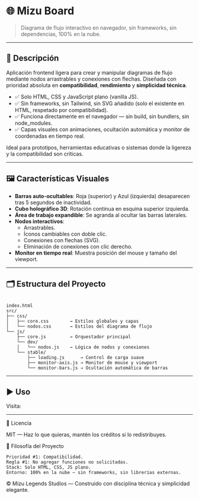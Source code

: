 # 🌐 Mizu Board

> Diagrama de flujo interactivo en navegador, sin frameworks, sin dependencias, 100% en la nube.

---

## 🧩 Descripción

Aplicación frontend ligera para crear y manipular diagramas de flujo mediante nodos arrastrables y conexiones con flechas. Diseñada con prioridad absoluta en **compatibilidad**, **rendimiento** y **simplicidad técnica**.

- ✅ Solo HTML, CSS y JavaScript plano (vanilla JS).
- ✅ Sin frameworks, sin Tailwind, sin SVG añadido (solo el existente en HTML, respetado por compatibilidad).
- ✅ Funciona directamente en el navegador — sin build, sin bundlers, sin node_modules.
- ✅ Capas visuales con animaciones, ocultación automática y monitor de coordenadas en tiempo real.

Ideal para prototipos, herramientas educativas o sistemas donde la ligereza y la compatibilidad son críticas.

---

## 🖼️ Características Visuales

- **Barras auto-ocultables**: Roja (superior) y Azul (izquierda) desaparecen tras 5 segundos de inactividad.
- **Cubo holográfico 3D**: Rotación continua en esquina superior izquierda.
- **Área de trabajo expandible**: Se agranda al ocultar las barras laterales.
- **Nodos interactivos**:
  - Arrastrables.
  - Íconos cambiables con doble clic.
  - Conexiones con flechas (SVG).
  - Eliminación de conexiones con clic derecho.
- **Monitor en tiempo real**: Muestra posición del mouse y tamaño del viewport.

---

## 🗂️ Estructura del Proyecto
```text

index.html
src/
├── css/
│   ├── core.css        → Estilos globales y capas
│   └── nodos.css       → Estilos del diagrama de flujo
└── js/
    ├── core.js         → Orquestador principal
    └── dev/
    │   └── nodos.js    → Lógica de nodos y conexiones
    └── stable/
        ├── loading.js      → Control de carga suave
        ├── monitor-axis.js → Monitor de mouse y viewport
        └── monitor-bars.js → Ocultación automática de barras
```

---

## ▶️ Uso

Visita: 

---

📜 Licencia 

MIT — Haz lo que quieras, mantén los créditos si lo redistribuyes. 
 
🧭 Filosofía del Proyecto 

    Prioridad #1: Compatibilidad.
    Regla #1: No agregar funciones no solicitadas.
    Stack: Solo HTML, CSS, JS plano.
    Entorno: 100% en la nube — sin frameworks, sin librerías externas.
     

 

© Mizu Legends Studios — Construido con disciplina técnica y simplicidad elegante. 
